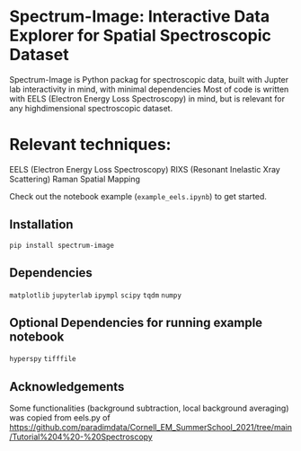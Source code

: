 # Spectrum-Image: Interactive Data Explorer for Spatial Spectroscopic Dataset
Spectrum-Image is Python packag for spectroscopic data, built with Jupter lab interactivity in mind, with minimal dependencies
Most of code is written with EELS (Electron Energy Loss Spectroscopy) in mind, but is relevant for any highdimensional spectroscopic dataset.

# Relevant techniques:
EELS (Electron Energy Loss Spectroscopy)
RIXS (Resonant Inelastic Xray Scattering)
Raman Spatial Mapping

Check out the notebook example (`example_eels.ipynb`) to get started.

## Installation
`pip install spectrum-image`

## Dependencies
`matplotlib`
`jupyterlab`
`ipympl`
`scipy`
`tqdm`
`numpy`

## Optional Dependencies for running example notebook
`hyperspy`
`tifffile`

## Acknowledgements
Some functionalities (background subtraction, local background averaging) was copied from eels.py of https://github.com/paradimdata/Cornell_EM_SummerSchool_2021/tree/main/Tutorial%204%20-%20Spectroscopy
